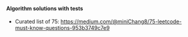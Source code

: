 #### Algorithm solutions with tests
- Curated list of 75: https://medium.com/@miniChang8/75-leetcode-must-know-questions-953b3749c7e9